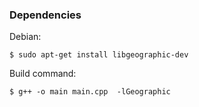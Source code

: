 ### Dependencies
Debian:
```
$ sudo apt-get install libgeographic-dev
```

Build command:
```
$ g++ -o main main.cpp  -lGeographic
```
